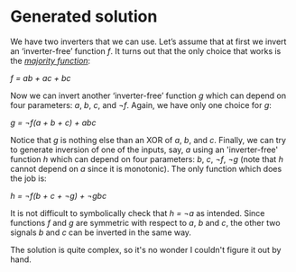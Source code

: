 Generated solution
==================

We have two inverters that we can use. Let’s assume that at first we invert an ‘inverter-free’ function _f_. It turns out that the only choice that works is the [_majority function_](http://en.wikipedia.org/wiki/Majority_function):

_f = ab + ac + bc_

Now we can invert another ‘inverter-free’ function _g_ which can depend on four parameters: _a_, _b_, _c_, and _¬f_. Again, we have only one choice for _g_:

_g = ¬f(a + b + c)  + abc_

Notice that _g_ is nothing else than an XOR of _a_, _b_, and _c_. Finally, we can try to generate inversion of one of the inputs, say, _a_ using an 'inverter-free' function _h_ which can depend on four parameters: _b_, _c_, _¬f_, _¬g_ (note that _h_ cannot depend on _a_ since it is monotonic). The only function which does the job is:

_h = ¬f(b + c + ¬g) + ¬gbc_

It is not difficult to symbolically check that _h = ¬a_ as intended. Since functions _f_ and _g_ are symmetric with respect to _a_, _b_ and _c_, the other two signals _b_ and _c_ can be inverted in the same way.

The solution is quite complex, so it's no wonder I couldn't figure it out by hand.
